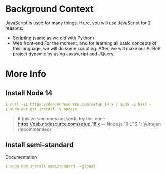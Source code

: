 # Background Context
JavaScript is used for many things. Here, you will use JavaScript for 2 reasons:

 * Scripting (same as we did with  Python)
 *  Web front-end
For the moment, and for learning all basic concepts of this language, we will do some scripting. After, we will make our AirBnB project dynamic by using Javascript and JQuery.

# More Info
## Install Node 14
```yaml
$ curl -sL https://deb.nodesource.com/setup_14.x | sudo -E bash -
$ sudo apt-get install -y nodejs
```
> if this version does not work, try this one : https://deb.nodesource.com/setup_18.x — Node.js 18 LTS "Hydrogen (recommended)
## Install semi-standard
Documentation
```yaml
$ sudo npm install semistandard --global
```
